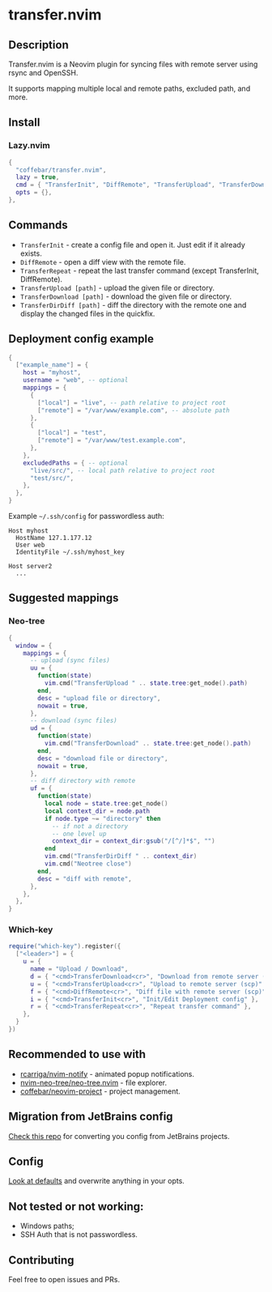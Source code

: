 # transfer.nvim

## Description

Transfer.nvim is a Neovim plugin for syncing files with remote server using rsync and OpenSSH.

It supports mapping multiple local and remote paths, excluded path, and more.

## Install

### Lazy.nvim

```lua
{
  "coffebar/transfer.nvim",
  lazy = true,
  cmd = { "TransferInit", "DiffRemote", "TransferUpload", "TransferDownload", "TransferDirDiff", "TransferRepeat" },
  opts = {},
},
```

## Commands

- `TransferInit` - create a config file and open it. Just edit if it already exists.
- `DiffRemote` - open a diff view with the remote file.
- `TransferRepeat` - repeat the last transfer command (except TransferInit, DiffRemote).
- `TransferUpload [path]` - upload the given file or directory.
- `TransferDownload [path]` - download the given file or directory.
- `TransferDirDiff [path]` - diff the directory with the remote one and display the changed files in the quickfix.

## Deployment config example

```lua
{
  ["example_name"] = {
    host = "myhost",
    username = "web", -- optional
    mappings = {
      {
        ["local"] = "live", -- path relative to project root
        ["remote"] = "/var/www/example.com", -- absolute path
      },
      {
        ["local"] = "test",
        ["remote"] = "/var/www/test.example.com",
      },
    },
    excludedPaths = { -- optional
      "live/src/", -- local path relative to project root
      "test/src/",
    },
  },
}
```

Example `~/.ssh/config` for passwordless auth:

```ssh
Host myhost
  HostName 127.1.177.12
  User web
  IdentityFile ~/.ssh/myhost_key

Host server2
  ...
```

## Suggested mappings

### Neo-tree

```lua
{
  window = {
    mappings = {
      -- upload (sync files)
      uu = {
        function(state)
          vim.cmd("TransferUpload " .. state.tree:get_node().path)
        end,
        desc = "upload file or directory",
        nowait = true,
      },
      -- download (sync files)
      ud = {
        function(state)
          vim.cmd("TransferDownload" .. state.tree:get_node().path)
        end,
        desc = "download file or directory",
        nowait = true,
      },
      -- diff directory with remote
      uf = {
        function(state)
          local node = state.tree:get_node()
          local context_dir = node.path
          if node.type ~= "directory" then
            -- if not a directory
            -- one level up
            context_dir = context_dir:gsub("/[^/]*$", "")
          end
          vim.cmd("TransferDirDiff " .. context_dir)
          vim.cmd("Neotree close")
        end,
        desc = "diff with remote",
      },
    },
  },
}
```

### Which-key

```lua
require("which-key").register({
  ["<leader>"] = {
    u = {
      name = "Upload / Download",
      d = { "<cmd>TransferDownload<cr>", "Download from remote server (scp)" },
      u = { "<cmd>TransferUpload<cr>", "Upload to remote server (scp)" },
      f = { "<cmd>DiffRemote<cr>", "Diff file with remote server (scp)" },
      i = { "<cmd>TransferInit<cr>", "Init/Edit Deployment config" },
      r = { "<cmd>TransferRepeat<cr>", "Repeat transfer command" },
    },
  }
})
```

## Recommended to use with

- [rcarriga/nvim-notify](https://github.com/rcarriga/nvim-notify) - animated popup notifications.
- [nvim-neo-tree/neo-tree.nvim](https://github.com/nvim-neo-tree/neo-tree.nvim) - file explorer.
- [coffebar/neovim-project](https://github.com/coffebar/neovim-project) - project management.

## Migration from JetBrains config

[Check this repo](https://github.com/coffebar/jetbrains-deployment-config-to-lua) for converting you config from JetBrains projects.

## Config

[Look at defaults](https://github.com/coffebar/transfer.nvim/blob/main/lua/transfer/config.lua) and overwrite anything in your opts.


## Not tested or not working:

- Windows paths;
- SSH Auth that is not passwordless.

## Contributing

Feel free to open issues and PRs.

